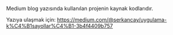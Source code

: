 Medium blog yazısında kullanılan projenin kaynak kodlarıdır.

Yazıya ulaşmak için: https://medium.com/@serkancay/uygulama-k%C4%B1sayollar%C4%B1-3b4f4409b757
